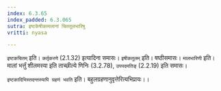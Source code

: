 ```yaml
---
index: 6.3.65
index_padded: 6.3.065
sutra: इष्टकेषीकामलानां चिततूलभारिषु
vritti: nyasa

---
```

`इष्टकचितम्` इति। `कर्तृकरणे` (2.1.32) इत्यादिना समासः। `इषीकतूलम्` इति। षष्ठीसमासः। `मालभारिणी` इति। मालां भर्त्तुं शीलमस्या इति ताच्छील्ये णिनिः (3.2.78), `उपपदमतिङ्` (2.2.19) इति समासः।

`इष्टकादिभिस्तदन्तस्यापि ग्रहणं भवति` इति। बहुलग्रहणानुवृत्तेरित्यभिप्रायः।।